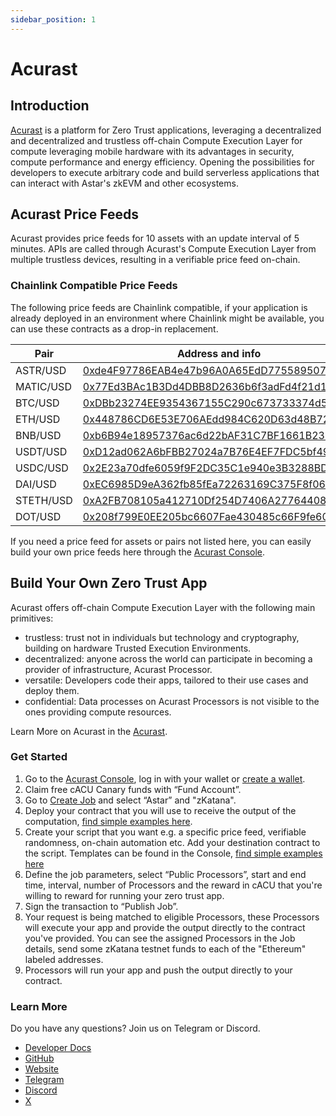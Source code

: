 ```yaml
---
sidebar_position: 1
---
```


# Acurast

## Introduction

[Acurast](https://acurast.com/) is a platform for Zero Trust applications, leveraging a decentralized and decentralized and trustless off-chain Compute Execution Layer for compute leveraging mobile hardware with its advantages in security, compute performance and energy efficiency. Opening the possibilities for developers to execute arbitrary code and build serverless applications that can interact with Astar's zkEVM and other ecosystems.

## Acurast Price Feeds

Acurast provides price feeds for 10 assets with an update interval of 5 minutes. APIs are called through Acurast's Compute Execution Layer from multiple trustless devices, resulting in a verifiable price feed on-chain.

### Chainlink Compatible Price Feeds

The following price feeds are Chainlink compatible, if your application is already deployed in an environment where Chainlink might be available, you can use these contracts as a drop-in replacement.

| Pair      | Address and info                                                                                                                |
| --------- | ------------------------------------------------------------------------------------------------------------------------------- |
| ASTR/USD  | [0xde4F97786EAB4e47b96A0A65EdD7755895077073](https://zkatana.blockscout.com/address/0xde4F97786EAB4e47b96A0A65EdD7755895077073) |
| MATIC/USD | [0x77Ed3BAc1B3Dd4DBB8D2636b6f3adFd4f21d15B3](https://zkatana.blockscout.com/address/0x77Ed3BAc1B3Dd4DBB8D2636b6f3adFd4f21d15B3) |
| BTC/USD   | [0xDBb23274EE9354367155C290c673733374d57967](https://zkatana.blockscout.com/address/0xDBb23274EE9354367155C290c673733374d57967) |
| ETH/USD   | [0x448786CD6E53E706AEdd984C620D63d48B720e6A](https://zkatana.blockscout.com/address/0x448786CD6E53E706AEdd984C620D63d48B720e6A) |
| BNB/USD   | [0xb6B94e18957376ac6d22bAF31C7BF1661B238F4A](https://zkatana.blockscout.com/address/0xb6B94e18957376ac6d22bAF31C7BF1661B238F4A) |
| USDT/USD  | [0xD12ad062A6bFBB27024a7B76E4EF7FDC5bf49Aeb](https://zkatana.blockscout.com/address/0xD12ad062A6bFBB27024a7B76E4EF7FDC5bf49Aeb) |
| USDC/USD  | [0x2E23a70dfe6059f9F2DC35C1e940e3B3288BDE04](https://zkatana.blockscout.com/address/0x2E23a70dfe6059f9F2DC35C1e940e3B3288BDE04) |
| DAI/USD   | [0xEC6985D9eA362fb85fEa72263169C375F8f065E7](https://zkatana.blockscout.com/address/0xEC6985D9eA362fb85fEa72263169C375F8f065E7) |
| STETH/USD | [0xA2FB708105a412710Df254D7406A27764408A657](https://zkatana.blockscout.com/address/0xA2FB708105a412710Df254D7406A27764408A657) |
| DOT/USD   | [0x208f799E0EE205bc6607Fae430485c66F9fe6012](https://zkatana.blockscout.com/address/0x208f799E0EE205bc6607Fae430485c66F9fe6012) |

If you need a price feed for assets or pairs not listed here, you can easily build your own price feeds here through the [Acurast Console](https://console.acurast.com/).

## Build Your Own Zero Trust App

Acurast offers off-chain Compute Execution Layer with the following main primitives:

- trustless: trust not in individuals but technology and cryptography, building on hardware Trusted Execution Environments.
- decentralized: anyone across the world can participate in becoming a provider of infrastructure, Acurast Processor.
- versatile: Developers code their apps, tailored to their use cases and deploy them.
- confidential: Data processes on Acurast Processors is not visible to the ones providing compute resources.

Learn More on Acurast in the [Acurast](https://docs.acurast.com/).

### Get Started

1. Go to the [Acurast Console](https://console.acurast.com/), log in with your wallet or [create a wallet](https://docs.acurast.com/developers/create-address).
1. Claim free cACU Canary funds with “Fund Account”.
1. Go to [Create Job](https://console.acurast.com/) and select “Astar” and "zKatana".
1. Deploy your contract that you will use to receive the output of the computation, [find simple examples here](https://docs.acurast.com/integrations/evm).
1. Create your script that you want e.g. a specific price feed, verifiable randomness, on-chain automation etc. Add your destination contract to the script. Templates can be found in the Console, [find simple examples here](https://docs.acurast.com/developers/get-started)
1. Define the job parameters, select “Public Processors”, start and end time, interval, number of Processors and the reward in cACU that you're willing to reward for running your zero trust app.
1. Sign the transaction to “Publish Job”.
1. Your request is being matched to eligible Processors, these Processors will execute your app and provide the output directly to the contract you've provided. You can see the assigned Processors in the Job details, send some zKatana testnet funds to each of the "Ethereum" labeled addresses.
1. Processors will run your app and push the output directly to your contract.

### Learn More

Do you have any questions? Join us on Telegram or Discord.

- [Developer Docs](https://docs.acurast.com/)
- [GitHub](https://github.com/Acurast)
- [Website](https://acurast.com/)
- [Telegram](https://t.me/acurastnetwork)
- [Discord](https://discord.gg/wqgC6b6aKe)
- [X](http://x.com/Acurast)
